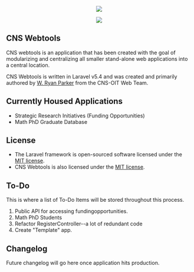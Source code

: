 <p align="center"><img src="https://laravel.com/assets/img/components/logo-laravel.svg"></p>

<p align="center">
<img src="https://cns.utexas.edu/templates/CNS_3/images/cns_header_Natural_Sciences.png">
</p>

## CNS Webtools

CNS webtools is an application that has been created with the goal of modularizing 
and centralizing all smaller stand-alone web applications into a central location.

CNS Webtools is written in Laravel v5.4 and was created and primarily authored by 
[W. Ryan Parker](https://wrparker.me) from the CNS-OIT Web Team.  

## Currently Housed Applications
- Strategic Research Initiatives (Funding Opportunities)
- Math PhD Graduate Database

## License
- The Laravel framework is open-sourced software licensed under the [MIT license](http://opensource.org/licenses/MIT).
- CNS Webtools is also licensed under the [MIT license](http://opensource.org/licenses/MIT).

## To-Do
This is where a list of To-Do Items will be stored throughout this process.
1. Public API for accessing fundingopportunities.
2. Math PhD Students
3. Refactor RegisterController--a lot of redundant code
4. Create "Template" app.

## Changelog
Future changelog will go here once application hits production.
